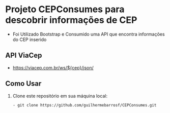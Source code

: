 # Projeto CEPConsumes para descobrir informações de CEP

  - Foi Utilizado Bootstrap e Consumido uma API que encontra informações do CEP inserido
    
## API ViaCep
  - https://viacep.com.br/ws/${cep}/json/

## Como Usar

1. Clone este repositório em sua máquina local:

   ```bash
   - git clone https://github.com/guilhermebarrosf/CEPConsumes.git

